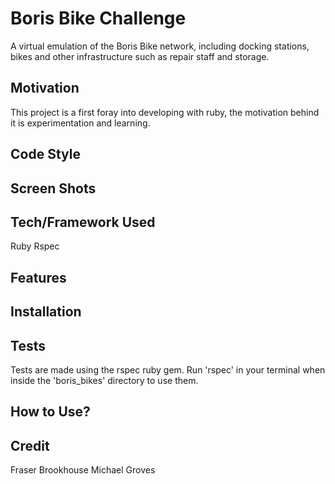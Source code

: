 # Boris Bike Challenge #

A virtual emulation of the Boris Bike network, including docking stations, bikes and other infrastructure such as repair staff and storage.

## Motivation ##

This project is a first foray into developing with ruby, the motivation behind it is experimentation and learning.

## Code Style ##

## Screen Shots ##

## Tech/Framework Used ##

Ruby
Rspec

## Features ##

## Installation ##

## Tests ##

Tests are made using the rspec ruby gem. Run 'rspec' in your terminal when inside the 'boris_bikes' directory to use them.

## How to Use? ##

## Credit ##

Fraser Brookhouse
Michael Groves